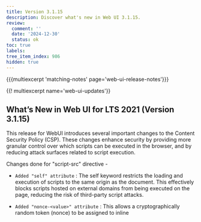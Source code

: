 ```yaml
---
title: Version 3.1.15
description: Discover what's new in Web UI 3.1.15.
review:
  comment: ''
  date: '2024-12-30'
  status: ok
toc: true
labels:
tree_item_index: 986
hidden: true
---
```


{{{multiexcerpt 'matching-notes' page='web-ui-release-notes'}}}

{{! multiexcerpt name='web-ui-updates'}}

## What’s New in Web UI for LTS 2021 (Version 3.1.15)

This release for WebUI introduces several important changes to the Content Security Policy (CSP). These changes enhance security by providing more granular control over which scripts can be executed in the browser, and by reducing attack surfaces related to script execution.<br/>

Changes done for "script-src" directive -
- `Added "self" attribute` : The self keyword restricts the loading and execution of scripts to the same origin as the document. This effectively blocks scripts hosted on external domains from being executed on the page, reducing the risk of third-party script attacks.

- `Added "nonce-<value>" attribute` : This allows a cryptographically random token (nonce) to be assigned to inline <script> elements. Only scripts with a matching nonce value will be executed, ensuring that only trusted scripts can run inline, and unauthorized inline scripts are blocked.

- `Added "strict-dynamic" attribute` : When combined with a nonce (nonce-<value>) for inline scripts, strict-dynamic allows dynamically added scripts to be executed only if they are loaded from trusted sources. This prevents third-party scripts from adding untrusted scripts dynamically, enhancing security by relying on trusted sources.

- `Removed dependency on "data: *" attribute` : The data: scheme allows scripts to be loaded directly from data URIs, which can be a security risk as they are often used in XSS attacks. It can be removed to prevent scripts from being loaded from data URIs.

- `Removed dependency on "unsafe-inline" attribute` : This keyword previously allowed inline JavaScript to be executed, which posed a significant security risk as it can be exploited in XSS attacks. Removing this attribute forces websites to avoid using inline scripts or rely on safer alternatives, such as nonces.

- `Removed dependency on "unsafe-eval" attribute` : The unsafe-eval keyword allows the use of JavaScript's eval() function and other methods like setTimeout() and setInterval() with string arguments. These methods are commonly used in XSS attacks and can be exploited by attackers to execute arbitrary code. This change removes support for unsafe-eval and prevents the use of these unsafe JavaScript functions.

Changes done for "default-src" directive -
- `Removed dependency of "blob: *" ` : By removing "blob: *" and adding "self" attribute, the directive can be made more restrictive.

Changes done for "object-src" directive -
- `Added "none" attribute` :  Improves security by blocking all embedded <object>, <embed>, and <applet> elements on the page.

Breaking Changes
- `Removed support for org.nuxeo.web.ui.expression.eval` : This property will always be set to false and is no longer supported. Consequently, all javascript expressions will always be evaluated by "js-interpreter". As of now, the js-interpreter only supports ES5 features, and hence, ES6+ features would not work here

Customers can override the default CSP of Nuxeo platform, and remove attributes like "unsafe-inline", "unsafe-eval" and "data: *" from "script-src" directive to have a stricter CSP. Note that in order to work with PDFs that have embedded WebAssembly code, it is required to either have "wasm-unsafe-eval" (Recommended) or "unsafe-eval" (Less secure) to be added in the "script-src" directive.

Note that WebUI automatically enforces the addition of "self" , "nonce-", "strict-dynamic" for "script-src", and "none" for "object-src" whether the csp headers are default or overriden.

### Other Noteworthy Changes

- Offering the option to enable comma formatting this way can improve readability when dealing with very large numbers.

{{! /multiexcerpt}}
